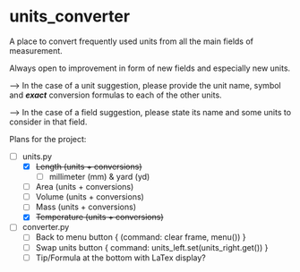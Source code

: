 # units_converter

A place to convert frequently used units from all the main fields of measurement.

Always open to improvement in form of new fields and especially new units. 

--> In the case of a unit suggestion, please provide the unit name, symbol and ***exact*** conversion formulas to each of the other units.

--> In the case of a field suggestion, please state its name and some units to consider in that field.

Plans for the project:
  - [ ] units.py
    - [x] ~~Length (units + conversions)~~
      - [ ] millimeter (mm) & yard (yd)
    - [ ] Area (units + conversions)
    - [ ] Volume (units + conversions)
    - [ ] Mass (units + conversions)
    - [x] ~~Temperature (units + conversions)~~

  - [ ] converter.py
    - [ ] Back to menu button { (command: clear frame, menu()) }
    - [ ] Swap units button { command: units_left.set(units_right.get()) }
    - [ ] Tip/Formula at the bottom with LaTex display?
